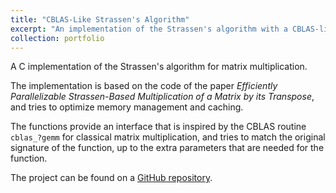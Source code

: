 ```yaml
---
title: "CBLAS-Like Strassen's Algorithm"
excerpt: "An implementation of the Strassen's algorithm with a CBLAS-like interface<br/><img src='/images/portfolio/cblas-strassen.jpg'>"
collection: portfolio
---
```


A C implementation of the Strassen's algorithm for matrix multiplication.  

The implementation is based on the code of the paper *Efficiently Parallelizable Strassen-Based Multiplication of a Matrix by its Transpose*, and tries to optimize memory management and caching.  

The functions provide an interface that is inspired by the CBLAS routine `cblas_?gemm` for classical matrix multiplication, and tries to match the original signature of the function, up to the extra parameters that are needed for the function.  

The project can be found on a [GitHub repository](https://github.com/filthynobleman/cblas-strassen).
